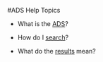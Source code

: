 #ADS Help Topics

   * What is the [ADS](/help/ADSinfo.md)?
   
   * How do I [search](search.md)?
   
   * What do the [results](Filter.md) mean?
   
  
